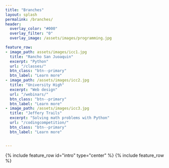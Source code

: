 ```yaml
---
title: "Branches"
layout: splash
permalink: /branches/
header:
  overlay_color: "#000"
  overlay_filter: "0"
  overlay_image: /assets/images/programming.jpg

feature_row:
- image_path: assets/images/icc1.jpg
  title: "Rancho San Juoaquin"
  excerpt: "Python"
  url: "/classes/"
  btn_class: "btn--primary"
  btn_label: "Learn more"
- image_path: /assets/images/icc2.jpg
  title: "University High"
  excerpt: "Web design"
  url: "/webinars/"
  btn_class: "btn--primary"
  btn_label: "Learn more"
- image_path: /assets/images/icc3.jpg
  title: "Jeffery Trails"
  excerpt: "Solving math problems with Python"
  url: "/codingcompetition/"
  btn_class: "btn--primary"
  btn_label: "Learn more"


---
```


{% include feature_row id="intro" type="center" %}
{% include feature_row %}
